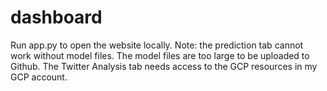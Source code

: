 # dashboard
Run app.py to open the website locally. Note: the prediction tab cannot work without model files. The model files are too large to be uploaded to Github. The Twitter Analysis tab needs access to the GCP resources in my GCP account.
